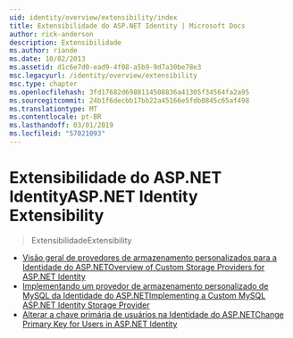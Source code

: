 ```yaml
---
uid: identity/overview/extensibility/index
title: Extensibilidade do ASP.NET Identity | Microsoft Docs
author: rick-anderson
description: Extensibilidade
ms.author: riande
ms.date: 10/02/2013
ms.assetid: d1c6e7d0-ead9-4f08-a5b9-9d7a30be78e3
msc.legacyurl: /identity/overview/extensibility
msc.type: chapter
ms.openlocfilehash: 3fd17682d6988114508836a41305f34564fa2a95
ms.sourcegitcommit: 24b1f6decbb17bb22a45166e5fdb0845c65af498
ms.translationtype: MT
ms.contentlocale: pt-BR
ms.lasthandoff: 03/01/2019
ms.locfileid: "57021093"
---
```

<a name="aspnet-identity-extensibility"></a><span data-ttu-id="b9e66-103">Extensibilidade do ASP.NET Identity</span><span class="sxs-lookup"><span data-stu-id="b9e66-103">ASP.NET Identity Extensibility</span></span>
====================
> <span data-ttu-id="b9e66-104">Extensibilidade</span><span class="sxs-lookup"><span data-stu-id="b9e66-104">Extensibility</span></span>


- [<span data-ttu-id="b9e66-105">Visão geral de provedores de armazenamento personalizados para a Identidade do ASP.NET</span><span class="sxs-lookup"><span data-stu-id="b9e66-105">Overview of Custom Storage Providers for ASP.NET Identity</span></span>](overview-of-custom-storage-providers-for-aspnet-identity.md)
- [<span data-ttu-id="b9e66-106">Implementando um provedor de armazenamento personalizado de MySQL da Identidade do ASP.NET</span><span class="sxs-lookup"><span data-stu-id="b9e66-106">Implementing a Custom MySQL ASP.NET Identity Storage Provider</span></span>](implementing-a-custom-mysql-aspnet-identity-storage-provider.md)
- [<span data-ttu-id="b9e66-107">Alterar a chave primária de usuários na Identidade do ASP.NET</span><span class="sxs-lookup"><span data-stu-id="b9e66-107">Change Primary Key for Users in ASP.NET Identity</span></span>](change-primary-key-for-users-in-aspnet-identity.md)
